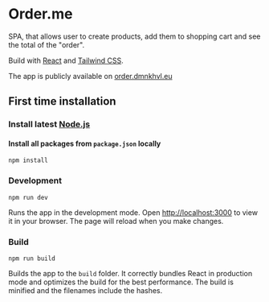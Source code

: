 # Order.me

SPA, that allows user to create products, add them to shopping cart and see the total of the "order".

Build with [React](https://reactjs.org/) and [Tailwind CSS](https://tailwindcss.com/).

The app is publicly available on [order.dmnkhvl.eu](https://order.dmnkhvl.eu/)

## First time installation

### Install latest [Node.js](https://nodejs.org/en/)

#### Install all packages from `package.json` locally

    npm install

### Development

    npm run dev

Runs the app in the development mode.
Open [http://localhost:3000](http://localhost:3000) to view it in your browser.
The page will reload when you make changes.

### Build

    npm run build

Builds the app to the `build` folder.
It correctly bundles React in production mode and optimizes the build for the best performance.
The build is minified and the filenames include the hashes.
